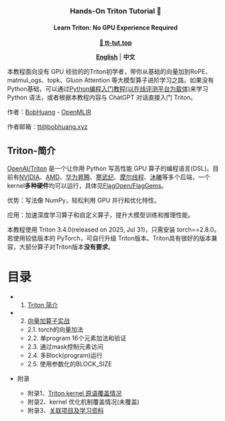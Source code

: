 <h3 align="center">
Hands-On Triton Tutorial 📖
</h3>

<h4 align="center">
Learn Triton: No GPU Experience Required
</h4>

<p align="center">
<a href="https://tt-tut.top"><b>🔗 tt-tut.top</b></a>
</p>

<p align="center">
<a href="README.en.md"><b>English</b></a> | <a><b>中文</b></a>
</p>

本教程面向没有 GPU 经验的的Triton初学者，带你从基础的向量加到RoPE、matmul_ogs、topk、Gluon Attention
等大模型算子进阶学习之路。如果没有Python基础，可以通过[Python编程入门教程(以在线评测平台为载体)](https://www.cnblogs.com/BobHuang/p/14341687.html)来学习 Python 语法，或者根据本教程内容与 ChatGPT 对话直接入门 Triton。

作者：[BobHuang](https://github.com/sBobHuang) - [OpenMLIR](https://mlir.top)

作者邮箱：tt@bobhuang.xyz

## Triton-简介

[OpenAI/Triton](https://github.com/openai/triton) 是一个让你用 Python 写高性能 GPU 算子的编程语言(DSL)。目前有[NVIDIA](https://github.com/triton-lang/triton/tree/main/third_party/nvidia)、[AMD](https://github.com/triton-lang/triton/tree/main/third_party/amd)、[华为昇腾](https://github.com/Ascend/triton-ascend)、[寒武纪](https://github.com/FlagTree/flagtree/tree/main/third_party/cambricon)、[摩尔线程](https://github.com/FlagTree/flagtree/tree/main/third_party/mthreads)、[沐曦](https://github.com/FlagTree/flagtree/tree/main/third_party/metax)等多个后端，一个kernel**多种硬件**均可以运行，具体见[FlagOpen/FlagGems](https://github.com/FlagOpen/FlagGems)。

优势：写法像 NumPy，轻松利用 GPU 并行和优化特性。

应用：加速深度学习算子和自定义算子，提升大模型训练和推理性能。

本教程使用 Triton 3.4.0(released on 2025, Jul 31)，只需安装 torch==2.8.0。若使用较低版本的 PyTorch，可自行升级 Triton版本。Triton具有很好的版本兼容，大部分算子对Triton版本**没有要求**。

# 目录

* 1. [Triton 简介](#Triton-简介)
* 2. [向量加算子实战](ex1-vector_add/blog.md)
  * 2.1. torch的向量加法
  * 2.2. 单program 16个元素加法和验证
  * 2.3. 通过mask控制元素访问
  * 2.4. 多Block(program)运行
  * 2.5. 使用参数化的BLOCK_SIZE

* 附录
  * 附录1、[Triton kernel 原语覆盖情况](language_cover.md)
  * 附录2、kernel 优化机制覆盖情况(未覆盖)
  * 附录3、[关联项目及学习资料](other_repo.md)
